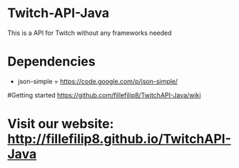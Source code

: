# Twitch-API-Java
This is a API for Twitch without any frameworks needed


# Dependencies
* json-simple = https://code.google.com/p/json-simple/


#Getting started
https://github.com/fillefilip8/TwitchAPI-Java/wiki

# Visit our website: http://fillefilip8.github.io/TwitchAPI-Java


